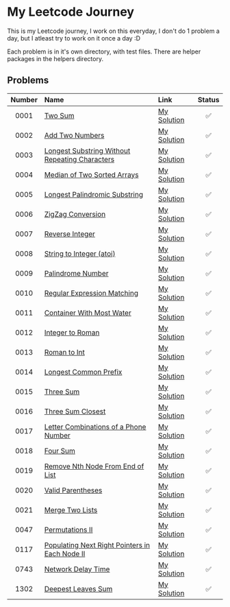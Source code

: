 # My Leetcode Journey
This is my Leetcode journey, I work on this everyday, I don't do 1 problem a day, but I atleast try to work on it once a day :D

Each problem is in it's own directory, with test files. There are helper packages in the helpers directory.

## Problems

| Number | Name | Link | Status |
| :---: | :--- | :--- | :---: |
| 0001 | [Two Sum](https://leetcode.com/problems/two-sum) | [My Solution](./problem0001) | ✅ |
| 0002 | [Add Two Numbers](https://leetcode.com/problems/add-two-numbers) | [My Solution](./problem0002) | ✅ |
| 0003 | [Longest Substring Without Repeating Characters](https://leetcode.com/problems/longest-substring-without-repeating-characters) | [My Solution](./problem0003) | ✅ |
| 0004 |[Median of Two Sorted Arrays](https://leetcode.com/problems/median-of-two-sorted-arrays) | [My Solution](./problem0004) | ✅ |
| 0005 | [Longest Palindromic Substring](https://leetcode.com/problems/longest-palindromic-substring) | [My Solution](./problem0005) | ✅ |
| 0006 | [ZigZag Conversion](https://leetcode.com/problems/zigzag-conversion) | [My Solution](./problem0006) | ✅ |
| 0007 | [Reverse Integer](https://leetcode.com/problems/reverse-integer) | [My Solution](./problem0007) | ✅ |
| 0008 | [String to Integer (atoi)](https://leetcode.com/problems/string-to-integer-atoi) | [My Solution](./problem0008) | ✅ |
| 0009 | [Palindrome Number](https://leetcode.com/problems/palindrome-number) | [My Solution](./problem0009) | ✅ |
| 0010 | [Regular Expression Matching](https://leetcode.com/problems/regular-expression-matching) | [My Solution](./problem0010) | ✅ |
| 0011 | [Container With Most Water](https://leetcode.com/problems/container-with-most-water) | [My Solution](./problem0011) | ✅ |
| 0012 | [Integer to Roman](https://leetcode.com/problems/integer-to-roman) | [My Solution](./problem0012) | ✅ |
| 0013 | [Roman to Int](https://leetcode.com/problems/roman-to-integer) | [My Solution](./problem0013) | ✅ |
| 0014 | [Longest Common Prefix](https://leetcode.com/problems/longest-common-prefix) | [My Solution](./problem0014) | ✅ |
| 0015 | [Three Sum](https://leetcode.com/problems/3sum) | [My Solution](./problem0015) | ✅ |
| 0016 | [Three Sum Closest](https://leetcode.com/problems/3sum-closest) | [My Solution](./problem0016) | ✅ |
| 0017 | [Letter Combinations of a Phone Number](https://leetcode.com/problems/letter-combinations-of-a-phone-number) | [My Solution](./problem0017) | ✅ |
| 0018 | [Four Sum](https://leetcode.com/problems/4sum) | [My Solution](./problem0018) | ✅ |
| 0019 | [Remove Nth Node From End of List](https://leetcode.com/problems/remove-nth-node-from-end-of-list) | [My Solution](./problem0019) | ✅ |
| 0020 | [Valid Parentheses](https://leetcode.com/problems/valid-parentheses) | [My Solution](./problem0020) | ✅ |
| 0021 | [Merge Two Lists](https://leetcode.com/problems/merge-two-sorted-lists) | [My Solution](./problem0021) | ✅ |
| 0047 | [Permutations II](https://leetcode.com/problems/permutations-ii) | [My Solution](./problem0047) | ✅ |
| 0117 | [Populating Next Right Pointers in Each Node II](https://leetcode.com/problems/populating-next-right-pointers-in-each-node-ii) | [My Solution](./problem0117) | ✅ |
| 0743 | [Network Delay Time](https://leetcode.com/problems/network-delay-time) | [My Solution](./problem0743) | ✅ |
| 1302 | [Deepest Leaves Sum](https://leetcode.com/problems/deepest-leaves-sum) | [My Solution](./problem1302) | ✅ |

<!-- 🚧 -->
<!--| 0000 | [Name](Link) | [My Solution](./problem0000) | ✅ | -->